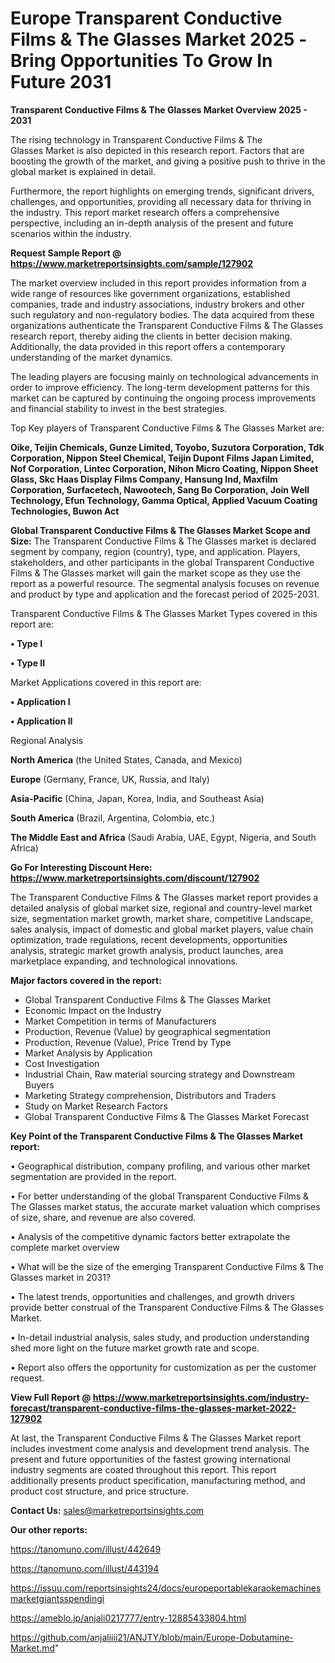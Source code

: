  # Europe Transparent Conductive Films & The Glasses Market 2025 -Bring Opportunities To Grow In Future 2031

<Strong> Transparent Conductive Films & The Glasses Market Overview 2025 - 2031</strong>

The rising technology in Transparent Conductive Films & The Glasses Market is also depicted in this research report. Factors that are boosting the growth of the market, and giving a positive push to thrive in the global market is explained in detail.

Furthermore, the report highlights on emerging trends, significant drivers, challenges, and opportunities, providing all necessary data for thriving in the industry. This report market research offers a comprehensive perspective, including an in-depth analysis of the present and future scenarios within the industry.

<strong>Request Sample Report @ <a href=https://www.marketreportsinsights.com/sample/127902>https://www.marketreportsinsights.com/sample/127902</a></strong>

The market overview included in this report provides information from a wide range of resources like government organizations, established companies, trade and industry associations, industry brokers and other such regulatory and non-regulatory bodies. The data acquired from these organizations authenticate the Transparent Conductive Films & The Glasses research report, thereby aiding the clients in better decision making. Additionally, the data provided in this report offers a contemporary understanding of the market dynamics.

The leading players are focusing mainly on technological advancements in order to improve efficiency. The long-term development patterns for this market can be captured by continuing the ongoing process improvements and financial stability to invest in the best strategies.

Top Key players of Transparent Conductive Films & The Glasses Market are:

<strong>Oike, Teijin Chemicals, Gunze Limited, Toyobo, Suzutora Corporation, Tdk Corporation, Nippon Steel Chemical, Teijin Dupont Films Japan Limited, Nof Corporation, Lintec Corporation, Nihon Micro Coating, Nippon Sheet Glass, Skc Haas Display Films Company, Hansung Ind, Maxfilm Corporation, Surfacetech, Nawootech, Sang Bo Corporation, Join Well Technology, Efun Technology, Gamma Optical, Applied Vacuum Coating Technologies, Buwon Act</strong>

<strong><b>Global Transparent Conductive Films & The Glasses Market Scope and Size:</b></strong>
The Transparent Conductive Films & The Glasses market is declared segment by company, region (country), type, and application. Players, stakeholders, and other participants in the global Transparent Conductive Films & The Glasses market will gain the market scope as they use the report as a powerful resource. The segmental analysis focuses on revenue and product by type and application and the forecast period of 2025-2031.

Transparent Conductive Films & The Glasses Market Types covered in this report are:

<strong>• Type I

• Type II</strong>

Market Applications covered in this report are:

<strong>• Application I

• Application II</strong> 

Regional Analysis

<strong>North America</strong> (the United States, Canada, and Mexico)

<strong>Europe</strong> (Germany, France, UK, Russia, and Italy)

<strong>Asia-Pacific</strong> (China, Japan, Korea, India, and Southeast Asia)

<strong>South America</strong> (Brazil, Argentina, Colombia, etc.)

<strong>The Middle East and Africa</strong> (Saudi Arabia, UAE, Egypt, Nigeria, and South Africa)

<strong>Go For Interesting Discount Here: <a href=https://www.marketreportsinsights.com/discount/127902>https://www.marketreportsinsights.com/discount/127902</a></strong>

The Transparent Conductive Films & The Glasses market report provides a detailed analysis of global market size, regional and country-level market size, segmentation market growth, market share, competitive Landscape, sales analysis, impact of domestic and global market players, value chain optimization, trade regulations, recent developments, opportunities analysis, strategic market growth analysis, product launches, area marketplace expanding, and technological innovations.

<strong><b>Major factors covered in the report:</b></strong>
<ul>
  <li>Global Transparent Conductive Films & The Glasses Market </li>
  <li>Economic Impact on the Industry</li>
  <li>Market Competition in terms of Manufacturers</li>
  <li>Production, Revenue (Value) by geographical segmentation</li>
  <li>Production, Revenue (Value), Price Trend by Type</li>
  <li>Market Analysis by Application</li>
  <li>Cost Investigation</li>
  <li>Industrial Chain, Raw material sourcing strategy and Downstream Buyers</li>
  <li>Marketing Strategy comprehension, Distributors and Traders</li>
  <li>Study on Market Research Factors</li>
  <li>Global Transparent Conductive Films & The Glasses Market Forecast</li>
</ul>

<strong><b>Key Point of the Transparent Conductive Films & The Glasses Market report:</b></strong>

• Geographical distribution, company profiling, and various other market segmentation are provided in the report.

• For better understanding of the global Transparent Conductive Films & The Glasses market status, the accurate market valuation which comprises of size, share, and revenue are also covered.

• Analysis of the competitive dynamic factors better extrapolate the complete market overview

• What will be the size of the emerging Transparent Conductive Films & The Glasses market in 2031?

• The latest trends, opportunities and challenges, and growth drivers provide better construal of the Transparent Conductive Films & The Glasses Market.

• In-detail industrial analysis, sales study, and production understanding shed more light on the future market growth rate and scope.

• Report also offers the opportunity for customization as per the customer request.

<strong><b>View Full Report @ <a href=https://www.marketreportsinsights.com/industry-forecast/transparent-conductive-films-the-glasses-market-2022-127902>https://www.marketreportsinsights.com/industry-forecast/transparent-conductive-films-the-glasses-market-2022-127902</a></b></strong>


At last, the Transparent Conductive Films & The Glasses Market report includes investment come analysis and development trend analysis. The present and future opportunities of the fastest growing international industry segments are coated throughout this report. This report additionally presents product specification, manufacturing method, and product cost structure, and price structure.

<strong>Contact Us:</strong>
sales@marketreportsinsights.com

<strong>Our other reports:</strong>

<a href=https://tanomuno.com/illust/442649>https://tanomuno.com/illust/442649</a>

<a href=https://tanomuno.com/illust/443194>https://tanomuno.com/illust/443194</a>

<a href=https://issuu.com/reportsinsights24/docs/europeportablekaraokemachinesmarketgiantsspendingi>https://issuu.com/reportsinsights24/docs/europeportablekaraokemachinesmarketgiantsspendingi</a>

<a href=https://ameblo.jp/anjali0217777/entry-12885433804.html>https://ameblo.jp/anjali0217777/entry-12885433804.html</a>

<a href=https://github.com/anjaliiii21/ANJTY/blob/main/Europe-Dobutamine-Market.md>https://github.com/anjaliiii21/ANJTY/blob/main/Europe-Dobutamine-Market.md</a>"
